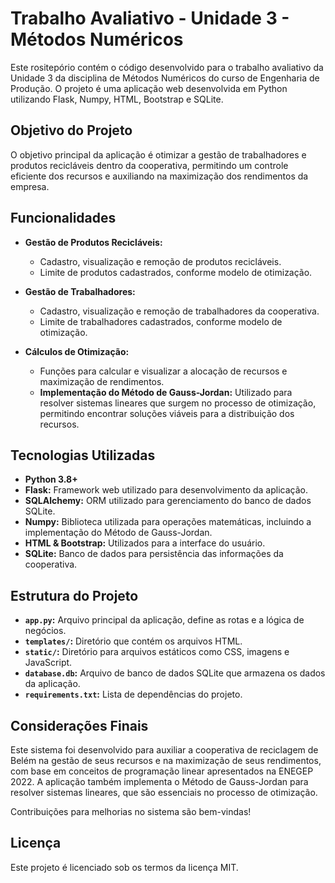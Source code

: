 # Trabalho Avaliativo - Unidade 3 - Métodos Numéricos

Este rositepório contém o código desenvolvido para o trabalho avaliativo da Unidade 3 da disciplina de Métodos Numéricos do curso de Engenharia de Produção. O projeto é uma aplicação web desenvolvida em Python utilizando Flask, Numpy, HTML, Bootstrap e SQLite.

## Objetivo do Projeto

O objetivo principal da aplicação é otimizar a gestão de trabalhadores e produtos recicláveis dentro da cooperativa, permitindo um controle eficiente dos recursos e auxiliando na maximização dos rendimentos da empresa.

## Funcionalidades

- **Gestão de Produtos Recicláveis:**
  - Cadastro, visualização e remoção de produtos recicláveis.
  - Limite de produtos cadastrados, conforme modelo de otimização.

- **Gestão de Trabalhadores:**
  - Cadastro, visualização e remoção de trabalhadores da cooperativa.
  - Limite de trabalhadores cadastrados, conforme modelo de otimização.

- **Cálculos de Otimização:**
  - Funções para calcular e visualizar a alocação de recursos e maximização de rendimentos.
  - **Implementação do Método de Gauss-Jordan:** Utilizado para resolver sistemas lineares que surgem no processo de otimização, permitindo encontrar soluções viáveis para a distribuição dos recursos.

## Tecnologias Utilizadas

- **Python 3.8+**
- **Flask:** Framework web utilizado para desenvolvimento da aplicação.
- **SQLAlchemy:** ORM utilizado para gerenciamento do banco de dados SQLite.
- **Numpy:** Biblioteca utilizada para operações matemáticas, incluindo a implementação do Método de Gauss-Jordan.
- **HTML & Bootstrap:** Utilizados para a interface do usuário.
- **SQLite:** Banco de dados para persistência das informações da cooperativa.

## Estrutura do Projeto

- **`app.py`:** Arquivo principal da aplicação, define as rotas e a lógica de negócios.
- **`templates/`:** Diretório que contém os arquivos HTML.
- **`static/`:** Diretório para arquivos estáticos como CSS, imagens e JavaScript.
- **`database.db`:** Arquivo de banco de dados SQLite que armazena os dados da aplicação.
- **`requirements.txt`:** Lista de dependências do projeto.

## Considerações Finais

Este sistema foi desenvolvido para auxiliar a cooperativa de reciclagem de Belém na gestão de seus recursos e na maximização de seus rendimentos, com base em conceitos de programação linear apresentados na ENEGEP 2022. A aplicação também implementa o Método de Gauss-Jordan para resolver sistemas lineares, que são essenciais no processo de otimização.

Contribuições para melhorias no sistema são bem-vindas!

## Licença

Este projeto é licenciado sob os termos da licença MIT.
